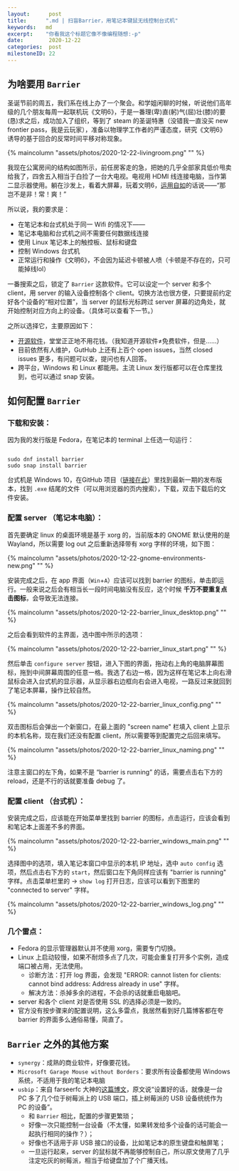 ```yaml
---
layout:      post
title:      ".md | 扫盲Barrier，用笔记本键鼠无线控制台式机"
keywords:   md
excerpt:    "你看我这个标题它像不像编程随想:-p"
date:        2020-12-22
categories:  post
milestoneID: 22
---
```


## 为啥要用 `Barrier`

圣诞节前的周五，我们系在线上办了一个聚会。和学姐闲聊的时候，听说他们高年级的几个朋友每周一起联机玩《文明6》，于是一番理(卑)直(躬)气(屈)壮(膝)的要(恳)求之后，成功加入了组织，等到了 steam 的圣诞特惠（没错我一直没买 new frontier pass，我是云玩家），准备以物理学工作者的严谨态度，研究《文明6》诱导的基于回合的反常时间平移对称现象。

{% maincolumn "assets/photos/2020-12-22-livingroom.png" "" %}

我现在公寓房间的结构如图所示，前任房客走的急，把她的几乎全部家具低价甩卖给我了，四舍五入相当于白捡了一台大电视。电视用 HDMI 线连接电脑，当作第二显示器使用。躺在沙发上，看着大屏幕，玩着文明6，[运用自如](https://www.bilibili.com/video/BV1g441187zq)的话说——“那岂不是非！常！爽！”

所以说，我的要求是：

- 在笔记本和台式机处于同一 Wifi 的情况下——
- 笔记本电脑和台式机之间不需要任何数据线连接
- 使用 Linux 笔记本上的触控板、鼠标和键盘
- 控制 Windows 台式机
- 正常运行和操作《文明6》，不会因为延迟卡顿被人喷（卡顿是不存在的，只可能掉线lol）

一番搜索之后，锁定了 `Barrier` 这款软件。它可以设定一个 server 和多个 client，用 server 的输入设备控制各个 client。切换方法也很方便，只要提前约定好各个设备的“相对位置”，当 server 的鼠标光标跨过 server 屏幕的边角处，就开始控制对应方向上的设备。（具体可以查看下一节。）

之所以选择它，主要原因如下：

- [开源软件](https://github.com/debauchee/barrier)，堂堂正正地不用花钱。（我知道开源软件≠免费软件，但是……）
- 目前依然有人维护，GutHub 上还有上百个 open issues，当然 closed issues 更多，有问题可以查，提问也有人回答。
- 跨平台，Windows 和 Linux 都能用。主流 Linux 发行版都可以在仓库里找到，也可以通过 snap 安装。

## 如何配置 `Barrier`

### 下载和安装：

因为我的发行版是 Fedora，在笔记本的 terminal 上任选一句运行：

```shell

sudo dnf install barrier
sudo snap install barrier
```

台式机是 Windows 10，在GitHub 项目（[链接在此](https://github.com/debauchee/barrier/releases)）里找到最新一期的发布版本，找到 `.exe` 结尾的文件（可以用浏览器的页内搜索），下载，双击下载后的文件安装。

### 配置 server （笔记本电脑）：

首先要确定 linux 的桌面环境是基于 xorg 的，当前版本的 GNOME 默认使用的是 Wayland，所以需要 log out 之后重新选择带有 xorg 字样的环境，如下图：

{% maincolumn "assets/photos/2020-12-22-gnome-environments-new.png" "" %}

安装完成之后，在 app 界面（`Win`+`A`）应该可以找到 barrier 的图标，单击即运行。一般来说之后会有相当长一段时间电脑没有反应，这个时候 **千万不要重复点击图标**，会导致无法连接。

{% maincolumn "assets/photos/2020-12-22-barrier_linux_desktop.png" "" %}

之后会看到软件的主界面，选中图中所示的选项：

{% maincolumn "assets/photos/2020-12-22-barrier_linux_start.png" "" %}

然后单击 `configure server` 按钮，进入下图的界面，拖动右上角的电脑屏幕图标，拖到中间屏幕周围的任意一格。我选了右边一格，因为这样在笔记本上向右滑鼠标会进入台式机的显示器，从显示器右边框向右会进入电视，一路反过来就回到了笔记本屏幕，操作比较自然。

{% maincolumn "assets/photos/2020-12-22-barrier_linux_config.png" "" %}

双击图标后会弹出一个新窗口，在最上面的 "screen name" 栏填入 client 上显示的本机名称，现在我们还没有配置 client，所以需要等到配置完之后回来填写。

{% maincolumn "assets/photos/2020-12-22-barrier_linux_naming.png" "" %}

注意主窗口的左下角，如果不是 “barrier is running” 的话，需要点击右下方的 reload，还是不行的话就要准备 debug 了。

### 配置 client （台式机）：

安装完成之后，应该能在开始菜单里找到 barrier 的图标，点击运行，应该会看到和笔记本上面差不多的界面。

{% maincolumn "assets/photos/2020-12-22-barrier_windows_main.png" "" %}

选择图中的选项，填入笔记本窗口中显示的本机 IP 地址，选中 `auto config` 选项，然后点击右下方的 `start`，然后窗口左下角同样应该有 "barrier is running" 字样。点击菜单栏里的  -> `show log` 打开日志，应该可以看到下图里的 "connected to server" 字样。

{% maincolumn "assets/photos/2020-12-22-barrier_windows_log.png" "" %}

### 几个雷点：

- Fedora 的显示管理器默认并不使用 xorg，需要专门切换。
- Linux 上启动较慢，如果不耐烦多点了几次，可能会重复打开多个实例，造成端口被占用，无法使用。
    + 诊断方法：打开 log 界面，会发现 "ERROR: cannot listen for clients: cannot bind address: Address already in use"  字样。
    + 解决方法：杀掉多余的进程，不会杀的话就重启电脑吧。
- server 和各个 client 对是否使用 SSL 的选择必须是一致的。
- 官方没有按步骤来的配置说明，这么多雷点，我居然看到好几篇博客都在夸 barrier 的界面多么通俗易懂，简直了。 

## `Barrier` 之外的其他方案

- `synergy`：成熟的商业软件，好像要花钱。
- `Microsoft Garage Mouse without Borders`：要求所有设备都使用 Windows 系统，不适用于我的笔记本电脑
- `usbip`：来自 farseerfc 大神的[这篇博文](https://farseerfc.me/zhs/usbip-forward-raspberrypi.html)，原文说“设置好的话，就像是一台 PC 多了几个位于树莓派上的 USB 端口，插上树莓派的 USB 设备统统作为 PC 的设备”。
    + 和 `Barrier` 相比，配置的步骤更繁琐；
    + 好像一次只能控制一台设备（不太懂，如果转发给多个设备的话可能会一起执行相同的操作？）；
    + 好像也不适用于非 USB 接口的设备，比如笔记本的原生键盘和触屏笔；
    + 一旦运行起来，server 的鼠标就不再能够控制自己，所以原文使用了几乎注定吃灰的树莓派，相当于给键盘加了个广播天线。

<!-- 用的是一款叫作 [Gather](https://gather.town/) 的 web 应用，就像 90 年代的 RPG 游戏一样，参加者每人指挥一个像素很糊的人物，在一个像素很糊的房间里走来走去，不同之处在于当角色相互靠近到一定距离之内的时候，可以像 Zoom 一样视频连线。 -->